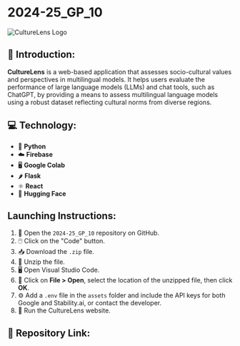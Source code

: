 # 2024-25_GP_10

![CultureLens Logo](https://github.com/user-attachments/assets/71902a33-29f7-4276-bc91-70b3aa42fd5a)

## 📝 Introduction:

**CultureLens** is a web-based application that assesses socio-cultural values and perspectives in multilingual models. It helps users evaluate the performance of large language models (LLMs) and chat tools, such as ChatGPT, by providing a means to assess multilingual language models using a robust dataset reflecting cultural norms from diverse regions.

## 💻 Technology:
 
- 🐍 **Python**
- ☁️ **Firebase**
- 🖥️ **Google Colab**
- 🌶️ **Flask**
- ⚛️ **React**
- 🤗 **Hugging Face**


## Launching Instructions:

1. 📁 Open the `2024-25_GP_10` repository on GitHub.
2. 🖱️ Click on the "Code" button.
3. 📥 Download the `.zip` file.
4. 📂 Unzip the file.
5. 🖥️ Open Visual Studio Code.
6. 📂 Click on **File > Open**, select the location of the unzipped file, then click **OK**.
7. ⚙️ Add a `.env` file in the `assets` folder and include the API keys for both Google and Stability.ai, or contact the developer.
8. 🚀 Run the CultureLens website.

## 🔗 Repository Link:
 

